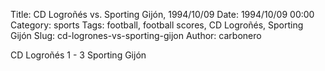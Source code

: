 Title: CD Logroñés vs. Sporting Gijón, 1994/10/09
Date: 1994/10/09 00:00
Category: sports
Tags: football, football scores, CD Logroñés, Sporting Gijón
Slug: cd-logrones-vs-sporting-gijon
Author: carbonero


CD Logroñés 1 - 3 Sporting Gijón
